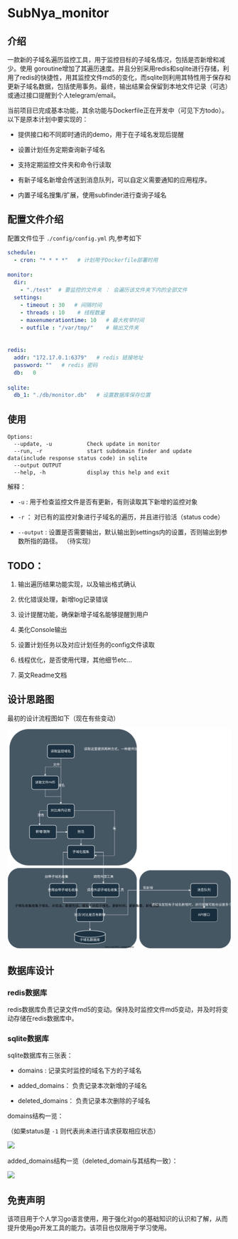 # SubNya_monitor



## 介绍

一款新的子域名遍历监控工具，用于监控目标的子域名情况，包括是否新增和减少。使用 goroutine增加了其遍历速度。并且分别采用redis和sqlite进行存储，利用了redis的快捷性，用其监控文件md5的变化，而sqlite则利用其特性用于保存和更新子域名数据，包括使用事务。最终，输出结果会保留到本地文件记录（可选）或通过接口提醒到个人telegram/email。



当前项目已完成基本功能，其余功能与Dockerfile正在开发中（可见下方todo）。以下是原本计划中要实现的：

- 提供接口和不同即时通讯的demo，用于在子域名发现后提醒

- 设置计划任务定期查询新子域名

- 支持定期监控文件夹和命令行读取

- 有新子域名新增会传送到消息队列，可以自定义需要通知的应用程序。

- 内置子域名搜集/扩展，使用subfinder进行查询子域名



## 配置文件介绍

配置文件位于 `./config/config.yml` 内,参考如下

```yml
schedule:
  - cron: "* * * *"   # 计划用于Dockerfile部署时用

monitor:
  dir: 
    - "./test"  # 要监控的文件夹 ： 会遍历该文件夹下内的全部文件
  settings:
    - timeout : 30   # 间隔时间
    - threads : 10    # 线程数量
    - maxenumerationtime: 10   # 最大枚举时间
    - outfile : "/var/tmp/"    # 输出文件夹
  
  
redis:
  addr: "172.17.0.1:6379"   # redis 链接地址
  password: ""   # redis 密码
  db:   0 

sqlite:
  db_1: "./db/monitor.db"   # 设置数据库保存位置
```



## 使用

```
Options:
  --update, -u           Check update in monitor
  --run, -r              start subdomain finder and update data(include response status code) in sqlite
  --output OUTPUT
  --help, -h             display this help and exit
```

解释：

- `-u` : 用于检查监控文件是否有更新，有则读取其下新增的监控对象

- `-r` ： 对已有的监控对象进行子域名的遍历，并且进行验活（status code）

- `--output` : 设置是否需要输出，默认输出到settings内的设置，否则输出到参数所指的路径。 （待实现）







## TODO：

1. 输出遍历结果功能实现，以及输出格式确认

2. 优化错误处理，新增log记录错误

3. 设计提醒功能，确保新增子域名能够提醒到用户

4. 美化Console输出

5. 设置计划任务以及对应计划任务的config文件读取

6. 线程优化，是否使用代理，其他细节etc...

7. 英文Readme文档





## 设计思路图

最初的设计流程图如下（现在有些变动）

![](assets/90c0bb232050bd82675fb499b2616e333570c168.svg)

## 数据库设计

### redis数据库

redis数据库负责记录文件md5的变动。保持及时监控文件md5变动，并及时将变动存储在redis数据库中。

### sqlite数据库

sqlite数据库有三张表：

- domains : 记录实时监控的域名下方的子域名

- added_domains： 负责记录本次新增的子域名

- deleted_domains： 负责记录本次删除的子域名

domains结构一览：

（如果status是 `-1` 则代表尚未进行请求获取相应状态）

![](https://i.imgur.com/og6M2ug.png)

added_domains结构一览（deleted_domain与其结构一致）：

![](https://i.imgur.com/cXV1qgv.png)

## 免责声明

该项目用于个人学习go语言使用，用于强化对go的基础知识的认识和了解，从而提升使用go开发工具的能力。该项目也仅限用于学习使用。
